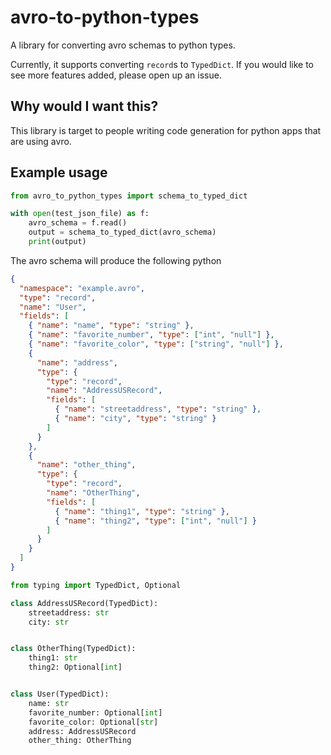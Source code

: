 # avro-to-python-types

A library for converting avro schemas to python types.

Currently, it supports converting `record`s to `TypedDict`. If you would like to see more features added, please open up an issue.

## Why would I want this?

This library is target to people writing code generation for python apps that are using avro.

## Example usage

```python
from avro_to_python_types import schema_to_typed_dict

with open(test_json_file) as f:
    avro_schema = f.read()
    output = schema_to_typed_dict(avro_schema)
    print(output)
```

The avro schema will produce the following python

```json
{
  "namespace": "example.avro",
  "type": "record",
  "name": "User",
  "fields": [
    { "name": "name", "type": "string" },
    { "name": "favorite_number", "type": ["int", "null"] },
    { "name": "favorite_color", "type": ["string", "null"] },
    {
      "name": "address",
      "type": {
        "type": "record",
        "name": "AddressUSRecord",
        "fields": [
          { "name": "streetaddress", "type": "string" },
          { "name": "city", "type": "string" }
        ]
      }
    },
    {
      "name": "other_thing",
      "type": {
        "type": "record",
        "name": "OtherThing",
        "fields": [
          { "name": "thing1", "type": "string" },
          { "name": "thing2", "type": ["int", "null"] }
        ]
      }
    }
  ]
}
```

```python
from typing import TypedDict, Optional

class AddressUSRecord(TypedDict):
    streetaddress: str
    city: str


class OtherThing(TypedDict):
    thing1: str
    thing2: Optional[int]


class User(TypedDict):
    name: str
    favorite_number: Optional[int]
    favorite_color: Optional[str]
    address: AddressUSRecord
    other_thing: OtherThing
```
